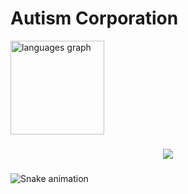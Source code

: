 # Autism Corporation
  <img src="https://github-readme-stats.vercel.app/api/top-langs?username=0swag&locale=en&hide_title=false&layout=compact&card_width=320&langs_count=5&theme=dracula&hide_border=false&order=2" height="150" alt="languages graph"  />
</div>

###

<div align="center">
  <img src="https://profile-counter.glitch.me/0swag/count.svg?"  />
</div>

###

<img src="https://raw.githubusercontent.com/0swag/0swag/output/snake.svg" alt="Snake animation" />
